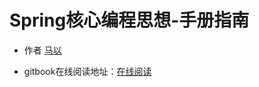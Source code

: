 # Spring核心编程思想-手册指南
* 作者 [马以](https://github.com/gxstax)

* gitbook在线阅读地址：[在线阅读](https://ma-yi.gitbook.io/ddia-zh-cn/)
